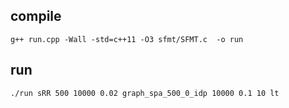 ## compile
```
g++ run.cpp -Wall -std=c++11 -O3 sfmt/SFMT.c  -o run
```


## run
```
./run sRR 500 10000 0.02 graph_spa_500_0_idp 10000 0.1 10 lt 
```

